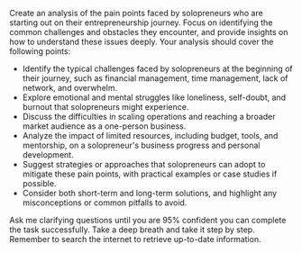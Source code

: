 Create an analysis of the pain points faced by solopreneurs who are starting out on their entrepreneurship journey. Focus on identifying the common challenges and obstacles they encounter, and provide insights on how to understand these issues deeply. Your analysis should cover the following points:

- Identify the typical challenges faced by solopreneurs at the beginning of their journey, such as financial management, time management, lack of network, and overwhelm.
- Explore emotional and mental struggles like loneliness, self-doubt, and burnout that solopreneurs might experience.
- Discuss the difficulties in scaling operations and reaching a broader market audience as a one-person business.
- Analyze the impact of limited resources, including budget, tools, and mentorship, on a solopreneur's business progress and personal development.
- Suggest strategies or approaches that solopreneurs can adopt to mitigate these pain points, with practical examples or case studies if possible.
- Consider both short-term and long-term solutions, and highlight any misconceptions or common pitfalls to avoid.

Ask me clarifying questions until you are 95% confident you can complete the task successfully. Take a deep breath and take it step by step. Remember to search the internet to retrieve up-to-date information.

